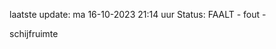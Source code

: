 laatste update: 
ma 16-10-2023 21:14   uur 
Status: FAALT - fout - 
<div class="service R">schijfruimte</div>
